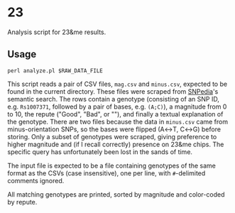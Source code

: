 # 23
Analysis script for 23&me results.

## Usage

```shell
perl analyze.pl $RAW_DATA_FILE
```

This script reads a pair of CSV files, `mag.csv` and `minus.csv`, expected to be found in
the current directory.  These files were scraped from [SNPedia](https://snpedia.com)'s semantic
search.  The rows contain a genotype (consisting of an SNP ID, e.g. `Rs1007371`, followed by a
pair of bases, e.g. `(A;C)`), a magnitude from 0 to 10, the repute ("Good", "Bad", or ""), and
finally a textual explanation of the genotype.  There are two files because the data in
`minus.csv` came from minus-orientation SNPs, so the bases were flipped (A↔T, C↔G) before storing.
Only a subset of genotypes were scraped, giving preference to higher magnitude and (if I recall
correctly) presence on 23&me chips.  The specific query has unfortunately been lost in the sands
of time.

The input file is expected to be a file containing genotypes of the same format as the CSVs (case
insensitive), one per line, with `#`-delimited comments ignored.

All matching genotypes are printed, sorted by magnitude and color-coded by repute.

